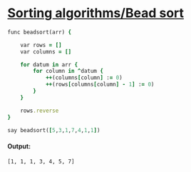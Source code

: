 [1]: http://rosettacode.org/wiki/Sorting_algorithms/Bead_sort

# [Sorting algorithms/Bead sort][1]

```ruby
func beadsort(arr) {

    var rows = []
    var columns = []

    for datum in arr {
        for column in ^datum {
            ++(columns[column] := 0)
            ++(rows[columns[column] - 1] := 0)
        }
    }

    rows.reverse
}

say beadsort([5,3,1,7,4,1,1])
```

#### Output:
```
[1, 1, 1, 3, 4, 5, 7]
```
